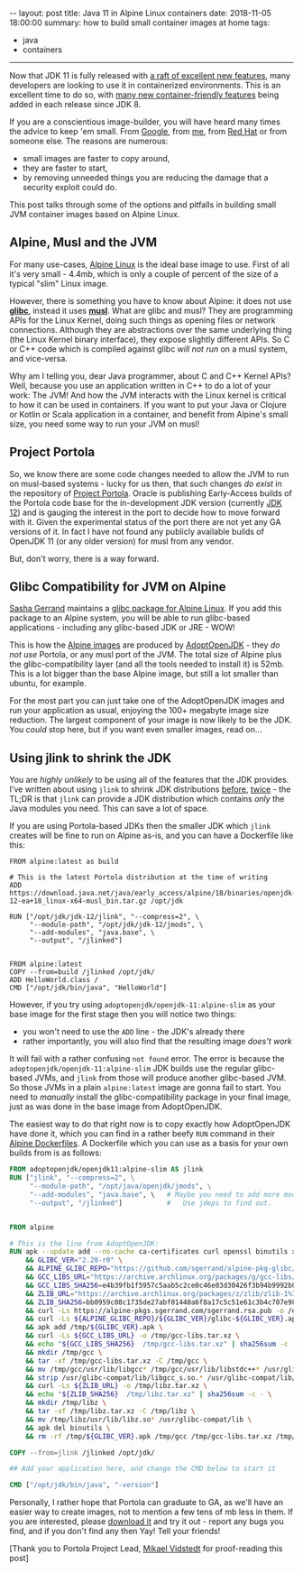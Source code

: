 --
layout:     post
title:      Java 11 in Alpine Linux containers
date:       2018-11-05 18:00:00
summary:    how to build small container images at home
tags:
- java
- containers
---

Now that JDK 11 is fully released with [a raft of excellent new features](https://openjdk.java.net/projects/jdk/11/), many developers are looking to use it in containerized environments. This is an excellent time to do so, with [many new container-friendly features](https://docs.google.com/presentation/d/11VjOwW8MjDqXX9uRx0BEGYrIQtGGcXJJWMxS2q-02nA/edit#slide=id.g3c0528a66b_1_162) being added in each release since JDK 8.

If you are a conscientious image-builder, you will have heard many times the advice to keep 'em small. From [Google](https://cloud.google.com/blog/products/gcp/7-best-practices-for-building-containers), from [me](https://vimeo.com/289497209), from [Red Hat](https://developers.redhat.com/blog/2016/03/09/more-about-docker-images-size/) or from someone else.  The reasons are numerous: 

  - small images are faster to copy around, 
  - they are faster to start, 
  - by removing unneeded things you are reducing the damage that a security exploit could do.
  
This post talks through some of the options and pitfalls in building small JVM container images based on Alpine Linux.

## Alpine, Musl and the JVM

For many use-cases, [Alpine Linux](https://alpinelinux.org/) is the ideal base image to use. First of all it's very small - 4.4mb, which is only a couple of percent of the size of a typical "slim" Linux image.

However, there is something you have to know about Alpine: it does not use **[glibc](https://www.gnu.org/software/libc/)**, instead it uses **[musl](https://www.musl-libc.org/)**. What are glibc and musl? They are programming APIs for the Linux Kernel, doing such things as opening files or network connections. Although they are abstractions over the same underlying thing (the Linux Kernel binary interface), they expose slightly different APIs. So C or C++ code which is compiled against glibc _will not run_ on a musl system, and vice-versa.

Why am I telling you, dear Java programmer, about C and C++ Kernel APIs?  Well, because you use an application written in C++ to do a lot of your work: The JVM!  And how the JVM interacts with the Linux kernel is critical to how it can be used in containers.  If you want to put your Java or Clojure or Kotlin or Scala application in a container, and benefit from Alpine's small size, you need some way to run your JVM on musl!

## Project Portola

So, we know there are some code changes needed to allow the JVM to run on musl-based systems - lucky for us then, that such changes _do exist_ in the repository of [Project Portola](https://openjdk.java.net/projects/portola/). Oracle is publishing Early-Access builds of the Portola code base for the in-development JDK version (currently [JDK 12](https://jdk.java.net/12)) and is gauging the interest in the port to decide how to move forward with it. Given the experimental status of the port there are not yet any GA versions of it. In fact I have not found any publicly available builds of OpenJDK 11 (or any older version) for musl from any vendor.

But, don't worry, there is a way forward.

## Glibc Compatibility for JVM on Alpine

[Sasha Gerrand](https://github.com/sgerrand) maintains a [glibc package for Alpine Linux](https://github.com/sgerrand/alpine-pkg-glibc). If you add this package to an Alpine system, you will be able to run glibc-based applications - including any glibc-based JDK or JRE - WOW!

This is how the [Alpine images](https://github.com/AdoptOpenJDK/openjdk-docker#supported-builds-and-build-types) are produced by [AdoptOpenJDK](https://adoptopenjdk.net/) - they _do not use_ Portola, or any musl port of the JVM. The total size of Alpine plus the glibc-compatibility layer (and all the tools needed to install it) is 52mb. This is a lot bigger than the base Alpine image, but still a lot smaller than ubuntu, for example.

For the most part you can just take one of the AdoptOpenJDK images and run your application as usual, enjoying the 100+ megabyte image size reduction. The largest component of your image is now likely to be the JDK.  You _could_ stop here, but if you want even smaller images, read on...


## Using jlink to shrink the JDK

You are _highly unlikely_ to be using all of the features that the JDK provides.  I've written about using `jlink` to shrink JDK distributions [before](https://mjg123.github.io/2017/11/07/Java-modules-and-jlink.html), [twice](https://mjg123.github.io/2018/05/26/Multi-Stage-Docker-Build-with-jlink.html) - the TL;DR is that `jlink` can provide a JDK distribution which contains _only_ the Java modules you need. This can save a lot of space.

If you are using Portola-based JDKs then the smaller JDK which `jlink` creates will be fine to run on Alpine as-is, and you can have a Dockerfile like this:

```
FROM alpine:latest as build

# This is the latest Portola distribution at the time of writing
ADD https://download.java.net/java/early_access/alpine/18/binaries/openjdk-12-ea+18_linux-x64-musl_bin.tar.gz /opt/jdk

RUN ["/opt/jdk/jdk-12/jlink", "--compress=2", \
     "--module-path", "/opt/jdk/jdk-12/jmods", \
     "--add-modules", "java.base", \
     "--output", "/jlinked"]


FROM alpine:latest
COPY --from=build /jlinked /opt/jdk/
ADD HelloWorld.class /
CMD ["/opt/jdk/bin/java", "HelloWorld"]
```

However, if you try using `adoptopenjdk/openjdk-11:alpine-slim` as your base image for the first stage then you will notice two things:

  - you won't need to use the `ADD` line - the JDK's already there
  - rather importantly, you will also find that the resulting image _does't work_
  
It will fail with a rather confusing `not found` error. The error is because the `adoptopenjdk/openjdk-11:alpine-slim` JDK builds use the regular glibc-based JVMs, and `jlink` from those will produce another glibc-based JVM. So those JVMs in a plain `alpine:latest` image are gonna fail to start.  You need to _manually_ install the glibc-compatibility package in your final image, just as was done in the base image from AdoptOpenJDK.

The easiest way to do that right now is to copy exactly how AdoptOpenJDK have done it, which you can find in a rather beefy `RUN` command in their [Alpine Dockerfiles](https://github.com/AdoptOpenJDK/openjdk-docker/blob/2baf4481c1a3a70f47a8aae074ec9a4027945638/11/jdk/alpine/Dockerfile.hotspot.releases.slim#L24-L46).  A Dockerfile which you can use as a basis for your own builds from is as follows:

```Dockerfile
FROM adoptopenjdk/openjdk11:alpine-slim AS jlink
RUN ["jlink", "--compress=2", \
     "--module-path", "/opt/java/openjdk/jmods", \
     "--add-modules", "java.base", \   # Maybe you need to add more modules here?
     "--output", "/jlinked"]           #   Use jdeps to find out.


FROM alpine

# This is the line from AdoptOpenJDK:
RUN apk --update add --no-cache ca-certificates curl openssl binutils xz \
    && GLIBC_VER="2.28-r0" \
    && ALPINE_GLIBC_REPO="https://github.com/sgerrand/alpine-pkg-glibc/releases/download" \
    && GCC_LIBS_URL="https://archive.archlinux.org/packages/g/gcc-libs/gcc-libs-8.2.1%2B20180831-1-x86_64.pkg.tar.xz" \
    && GCC_LIBS_SHA256=e4b39fb1f5957c5aab5c2ce0c46e03d30426f3b94b9992b009d417ff2d56af4d \
    && ZLIB_URL="https://archive.archlinux.org/packages/z/zlib/zlib-1%3A1.2.9-1-x86_64.pkg.tar.xz" \
    && ZLIB_SHA256=bb0959c08c1735de27abf01440a6f8a17c5c51e61c3b4c707e988c906d3b7f67 \
    && curl -Ls https://alpine-pkgs.sgerrand.com/sgerrand.rsa.pub -o /etc/apk/keys/sgerrand.rsa.pub \
    && curl -Ls ${ALPINE_GLIBC_REPO}/${GLIBC_VER}/glibc-${GLIBC_VER}.apk > /tmp/${GLIBC_VER}.apk \
    && apk add /tmp/${GLIBC_VER}.apk \
    && curl -Ls ${GCC_LIBS_URL} -o /tmp/gcc-libs.tar.xz \
    && echo "${GCC_LIBS_SHA256}  /tmp/gcc-libs.tar.xz" | sha256sum -c - \
    && mkdir /tmp/gcc \
    && tar -xf /tmp/gcc-libs.tar.xz -C /tmp/gcc \
    && mv /tmp/gcc/usr/lib/libgcc* /tmp/gcc/usr/lib/libstdc++* /usr/glibc-compat/lib \
    && strip /usr/glibc-compat/lib/libgcc_s.so.* /usr/glibc-compat/lib/libstdc++.so* \
    && curl -Ls ${ZLIB_URL} -o /tmp/libz.tar.xz \
    && echo "${ZLIB_SHA256}  /tmp/libz.tar.xz" | sha256sum -c - \
    && mkdir /tmp/libz \
    && tar -xf /tmp/libz.tar.xz -C /tmp/libz \
    && mv /tmp/libz/usr/lib/libz.so* /usr/glibc-compat/lib \
    && apk del binutils \
    && rm -rf /tmp/${GLIBC_VER}.apk /tmp/gcc /tmp/gcc-libs.tar.xz /tmp/libz /tmp/libz.tar.xz /var/cache/apk/*

COPY --from=jlink /jlinked /opt/jdk/

## Add your application here, and change the CMD below to start it

CMD ["/opt/jdk/bin/java", "-version"]
```

Personally, I rather hope that Portola can graduate to GA, as we'll have an easier way to create images, not to mention a few tens of mb less in them. If you are interested, please [download it](https://jdk.java.net/12) and try it out - report any bugs you find, and if you don't find any then Yay! Tell your friends!

\[Thank you to Portola Project Lead, [Mikael Vidstedt](https://twitter.com/mikaelvidstedt) for proof-reading this post\]
